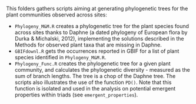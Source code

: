 This folders gathers scripts aiming at generating phylogenetic trees for the plant communities observed across sites:

* `Phylogeny_M&M.R` creates a phylogenetic tree for the plant species found across sites thanks to Daphne (a dated phylogeny of European flora by Durka & Michalski, 2012), implementing the solutions described in the Methods for observed plant taxa that are missing in Daphne.
* `GBIFdownl.R` gets the occurrences reported in GBIF for a list of plant species identified in `Phylogeny_M&M.R`.
* `Phylogeny_Func.R` creates the phylogenetic tree for a given plant community, and calculates the phylogenetic diversity - measured as the sum of branch lengths. The tree is a chop of the Daphne tree. The scripts also illustrates the use of the function `PD()`. Note that this function is isolated and used in the analysis on potential emergent properties within triads (see `emergent_properties`).

